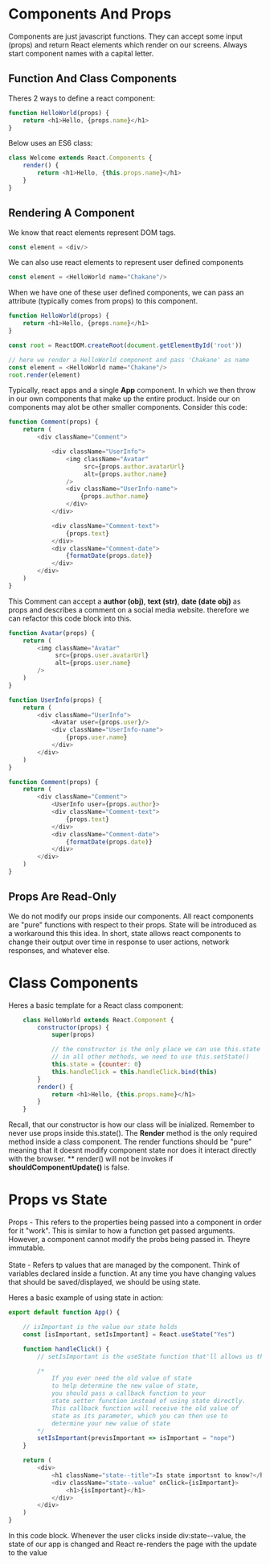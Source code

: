 # Components And Props
Components are just javascript functions. They can accept some input (props) and return React elements which render on our screens. Always start component names with a capital letter.

## Function And Class Components
Theres 2 ways to define a react component:

```javascript
function HelloWorld(props) {
    return <h1>Hello, {props.name}</h1>
}
```

Below uses an ES6 class:
```javascript
class Welcome extends React.Components {
    render() {
        return <h1>Hello, {this.props.name}</h1>
    }
}
```

## Rendering A Component
We know that react elements represent DOM tags.

```javascript
const element = <div/>
```

We can also use react elements to represent user defined components

```javascript
const element = <HelloWorld name="Chakane"/>
```

When we have one of these user defined components, we can pass an attribute (typically comes from props) to this component.

```javascript
function HelloWorld(props) {
    return <h1>Hello, {props.name}</h1>
}

const root = ReactDOM.createRoot(document.getElementById('root'))

// here we render a HelloWorld component and pass 'Chakane' as name
const element = <HelloWorld name="Chakane"/>
root.render(element)
```

Typically, react apps and a single <b>App</b> component. In which we then throw in our own components that make up the entire product. Inside our on components may alot be other smaller components. Consider this code:

```javascript
function Comment(props) {
    return (
        <div className="Comment">

            <div className="UserInfo">
                <img className="Avatar"
                     src={props.author.avatarUrl}
                     alt={props.author.name} 
                />
                <div className="UserInfo-name">
                    {props.author.name}
                </div>
            </div>

            <div className="Comment-text">
                {props.text}
            </div>
            <div className="Comment-date">
                {formatDate(props.date)}
            </div>
        </div>
    )
}
```
This Comment can accept a <b>author (obj)</b>, <b>text (str)</b>, <b>date (date obj)</b> as props and describes a comment on a social media website. therefore we can refactor this code block into this.

```javascript
function Avatar(props) {
    return (
        <img className="Avatar"
             src={props.user.avatarUrl}
             alt={props.user.name}
        />
    )
}

function UserInfo(props) {
    return (
        <div className="UserInfo">
            <Avatar user={props.user}/>
            <div className="UserInfo-name">
                {props.user.name}
            </div>
        </div>
    )
}

function Comment(props) {
    return (
        <div className="Comment">
            <UserInfo user={props.author}>
            <div className="Comment-text">
                {props.text}
            </div>
            <div className="Comment-date">
                {formatDate(props.date)}
            </div>
        </div>
    )
}
```

## Props Are Read-Only
We do not modify our props inside our components. All react components are "pure" functions with respect to their props. State will be introduced as a workaround this this idea. In short, state allows react components to change their output over time in response to user actions, network responses, and whatever else. 

# Class Components 
Heres a basic template for a React class component:

```javascript   
    class HelloWorld extends React.Component {
        constructor(props) {
            super(props)

            // the constructor is the only place we can use this.state
            // in all other methods, we need to use this.setState()
            this.state = {counter: 0}
            this.handleClick = this.handleClick.bind(this)
        }
        render() {
            return <h1>Hello, {this.props.name}</h1>
        }
    }
```

Recall, that our constructor is how our class will be inialized. Remember to never use props inside this.state(). The <b>Render</b> method is the only required method inside a class component. The render functions should be "pure" meaning that it doesnt modify component state nor does it interact directly with the browser. ** render() will not be invokes if <b>shouldComponentUpdate()</b> is false.


# Props vs State
Props - This refers to the properties being passed into a component in order for it "work". This is similar to how a function get passed arguments. However, a component cannot modify the probs being passed in. Theyre immutable.<br><br>
State - Refers tp values that are managed by the component. Think of variables declared inside a function. At any time you have changing values that should be saved/displayed, we should be using state.<br>

Heres a basic example of using state in action:

```javascript
export default function App() {

    // isImportant is the value our state holds
    const [isImportant, setIsImportant] = React.useState("Yes")

    function handleClick() {
        // setIsImportant is the useState function that'll allows us the change our state

        /*
            If you ever need the old value of state
            to help determine the new value of state,
            you should pass a callback function to your 
            state setter function instead of using state directly. 
            This callback function will receive the old value of 
            state as its parameter, which you can then use to 
            determine your new value of state
        */
        setIsImportant(previsImportant => isImportant = "nope")
    }

    return (
        <div>
            <h1 className="state--title">Is state importsnt to know?</h1>
            <div className="state--value" onClick={isImportant}>
                <h1>{isImportant}</h1>
            </div>
        </div>
    )
}

```
In this code block. Whenever the user clicks inside div:state--value, the state of our app is changed and React re-renders the page with the update to the value


<!-- com.adobe.granite.workflow,version=[1.1,2) -- Cannot be resolved
com.day.cq.dam.api,version=[1.28,2) -- Cannot be resolved
com.day.cq.dam.commons.util,version=[1.60,2) -- Cannot be resolved
com.day.cq.personalization,version=[7.3,8) -- Cannot be resolved
com.day.cq.wcm.api,version=[1.29,2) -- Cannot be resolved
com.fasterxml.jackson.databind,version=[2.11,3) -- Cannot be resolved
org.apache.commons.lang3,version=[3.10,4) -- Cannot be resolved
org.apache.commons.lang3.time,version=[3.10,4) -- Cannot be resolved
org.apache.sling.api.resource,version=[2.12,3) -- Cannot be resolved
org.apache.sling.api.scripting,version=[2.5,3) -- Cannot be resolved
org.apache.sling.api.servlets,version=[2.3,3) -- Cannot be resolved -->